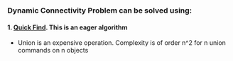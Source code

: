 ### Dynamic Connectivity Problem can be solved using:

#### 1. [Quick Find](http://researchhubs.com/post/computing/algorithm-1/quick-find.html). This is an eager algorithm
- Union is an expensive operation. Complexity is of order n^2 for n union commands on n objects
